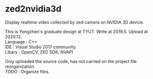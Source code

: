 # zed2nvidia3d
Display realtime video collected by zed camera on NVIDIA 3D device.  

This is Yongzhen's graduate design at TYUT. Write at 2019.5. Upload at 2020.12.  
Language    : C++  
IDE         : Visual Studio 2017 community.  
Libary      : OpenCV, ZED SDK, NVAPI  
  
Only uploaded the source code, has not carried on the project file reorganization.  
TODO        : Organize files.  
